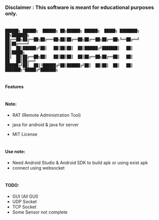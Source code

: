 ### Disclaimer : This software is meant for educational purposes only.
#

```
██████╗ ██████╗  ██████╗ ██╗██████╗ ██████╗  █████╗ ████████╗             ██╗███████╗
██╔══██╗██╔══██╗██╔═══██╗██║██╔══██╗██╔══██╗██╔══██╗╚══██╔══╝             ██║██╔════╝
██║  ██║██████╔╝██║   ██║██║██║  ██║██████╔╝███████║   ██║                ██║█████╗
██║  ██║██╔══██╗██║   ██║██║██║  ██║██╔══██╗██╔══██║   ██║           ██   ██║██╔══╝
██████╔╝██║  ██║╚██████╔╝██║██████╔╝██║  ██║██║  ██║   ██║  ███████╗╚█████╔╝███████╗
```
#
#### Features

#
#### Note:

* RAT (Remote Administration Tool)

* java for android & java for server

* MIT License
#
#### Use note:
* Need Android Studio & Android SDK to build apk or using exist apk
* connect using websocket
#
#### TODO:
* GUI (All GUI)
* UDP Socket
* TCP Socket
* Some Sensor not complete
# 

